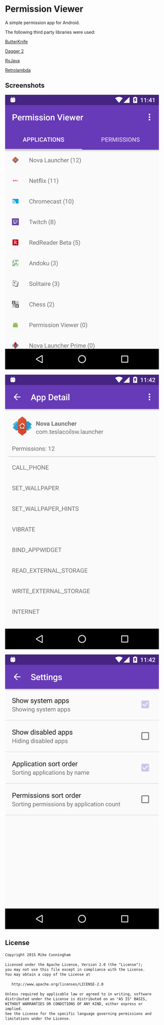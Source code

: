 Permission Viewer
=================

A simple permission app for Android.


The following third party libraries were used:

[ButterKnife][1]

[Dagger 2][2]

[RxJava][3]

[Retrolambda][4]


Screenshots
-----------

![MainActivity](images/device-2015-10-06-114154.png)

![AppDetailActivity](images/device-2015-10-06-114224.png)

![SettingsActivity](images/device-2015-10-06-114258.png)


License
-------

    Copyright 2015 Mike Cunningham

    Licensed under the Apache License, Version 2.0 (the "License");
    you may not use this file except in compliance with the License.
    You may obtain a copy of the License at

       http://www.apache.org/licenses/LICENSE-2.0

    Unless required by applicable law or agreed to in writing, software
    distributed under the License is distributed on an "AS IS" BASIS,
    WITHOUT WARRANTIES OR CONDITIONS OF ANY KIND, either express or implied.
    See the License for the specific language governing permissions and
    limitations under the License.


[1]: https://github.com/JakeWharton/butterknife
[2]: http://google.github.io/dagger/
[3]: https://github.com/ReactiveX/RxJava
[4]: https://github.com/orfjackal/retrolambda